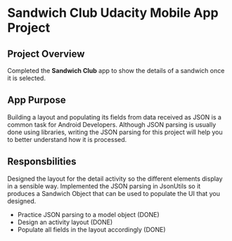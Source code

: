 # Sandwich Club Udacity Mobile App Project 

## Project Overview
Completed the **Sandwich Club** app to
show the details of a sandwich once it is selected.

## App Purpose

Building a layout and populating its fields from data received as JSON
is a common task for Android Developers. Although JSON parsing is usually
done using libraries, writing the JSON parsing for  this project will
help you to better understand how it is processed.

## Responsbilities

Designed the layout for the detail activity so the different elements
display in a sensible way. Implemented the JSON parsing in JsonUtils so it
produces a Sandwich Object that can be used to populate the UI that you designed.

- Practice JSON parsing to a model object (DONE)
- Design an activity layout (DONE)
- Populate all fields in the layout accordingly (DONE)
